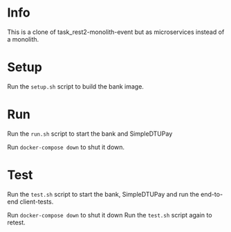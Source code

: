 # Info

This is a clone of task_rest2-monolith-event but as microservices instead of a monolith.

# Setup

Run the `setup.sh` script to build the bank image.

# Run

Run the `run.sh` script to start the bank and SimpleDTUPay

Run `docker-compose down` to shut it down.

# Test

Run the `test.sh` script to start the bank, SimpleDTUPay and run the end-to-end client-tests. 

Run `docker-compose down` to shut it down
Run the `test.sh` script again to retest.
